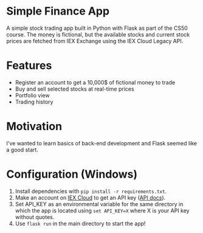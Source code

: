 # Simple Finance App
A simple stock trading app built in Python with Flask as part of the CS50 course. The money is fictional, but the available stocks and current stock prices are fetched from IEX Exchange using the IEX Cloud Legacy API.

# Features
- Register an account to get a 10,000$ of fictional money to trade
- Buy and sell selected stocks at real-time prices
- Portfolio view
- Trading history

# Motivation
I've wanted to learn basics of back-end development and Flask seemed like a good start.

# Configuration (Windows)
1) Install dependencies with `pip install -r requirements.txt`.
2) Make an account on [IEX Cloud](https://iexcloud.io) to get an API key ([API docs](https://iexcloud.io/docs/api)).
3) Set API_KEY as an environmental variable for the same directory in which the app is located using `set API_KEY=X` where X is your API key without quotes.
3) Use `flask run` in the main directory to start the app!
